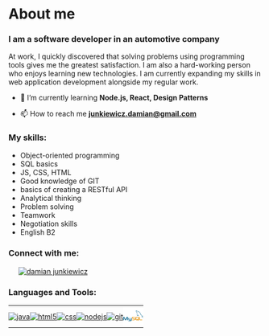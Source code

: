 <h1 align="left">About me</h1>
<h3 align="left">I am a software developer in an automotive company</h3>

At work, I quickly discovered that solving problems using programming tools gives me the greatest satisfaction. I am also a hard-working person who enjoys learning new technologies. I am currently expanding my skills in web application development alongside my regular work.

- 🌱 I’m currently learning **Node.js, React, Design Patterns**

- 📫 How to reach me **junkiewicz.damian@gmail.com**

<h3 align="left">My skills:</h3>

- Object-oriented programming
- SQL basics
- JS, CSS, HTML
- Good knowledge of GIT
- basics of creating a RESTful API
- Analytical thinking
- Problem solving
- Teamwork
- Negotiation skills
- English B2

<h3 align="left">Connect with me:</h3>
<p align="left">
  <a href="https://www.linkedin.com/in/damian-junkiewicz-23b956221/" target="blank" style="padding-left: 20px;"><img
      align="center"
      src="https://raw.githubusercontent.com/rahuldkjain/github-profile-readme-generator/master/src/images/icons/Social/linked-in-alt.svg"
      alt="damian junkiewicz" height="30" width="40" /></a>
</p>

<h3 align="left">Languages and Tools:</h3>
<table style="border-collapse: collapse;">
  <tr>
    <td style="border: none; padding: 0;"><a href="https://developer.mozilla.org/en-US/docs/Web/JavaScript" target="_blank" rel="noreferrer">
      <img src="https://www.vectorlogo.zone/logos/javascript/javascript-icon.svg" alt="java" height="40" />
    </a></td>
    <td style="border: none; padding: 0;"><a href="https://html.spec.whatwg.org/">
      <img src="https://www.vectorlogo.zone/logos/w3_html5/w3_html5-icon.svg" alt="html5" height="40" />
    </a></td>
    <td style="border: none; padding: 0;"><a href="https://www.w3.org/Style/CSS/">
      <img src="https://www.vectorlogo.zone/logos/w3_css/w3_css-icon.svg" alt="css" height="40" />
    </a></td>
    <td style="border: none; padding: 0;"><a href="https://nodejs.org/">
      <img src="https://www.vectorlogo.zone/logos/nodejs/nodejs-ar21.svg" alt="nodejs" height="40" />
    </a></td>
    <td style="border: none; padding: 0;"><a href="https://git-scm.com/">
      <img src="https://www.vectorlogo.zone/logos/git-scm/git-scm-icon.svg" alt="git" height="40" />
    </a></td>
    <td style="border: none; padding: 0;"><a href="https://www.mysql.com/" target="_blank" rel="noreferrer">
      <img src="https://raw.githubusercontent.com/devicons/devicon/master/icons/mysql/mysql-original-wordmark.svg" alt="mysql" height="40" />
    </a></td>
  </tr>
</table>

